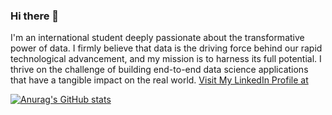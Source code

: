 ### Hi there 👋
I'm an international student deeply passionate about the transformative power of data. I firmly believe that data is the driving force behind our rapid technological advancement, and my mission is to harness its full potential. I thrive on the challenge of building end-to-end data science applications that have a tangible impact on the real world.
[Visit My LinkedIn Profile at](https://www.linkedin.com/in/bittu-biswas/)

[![Anurag's GitHub stats](https://github-readme-stats.vercel.app/api?username=BittuBiswas01)](https://github.com/anuraghazra/github-readme-stats)


 

